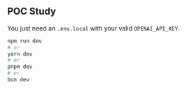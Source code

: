 ## POC Study

You just need an `.env.local` with your valid `OPENAI_API_KEY`.

```bash
npm run dev
# or
yarn dev
# or
pnpm dev
# or
bun dev
```